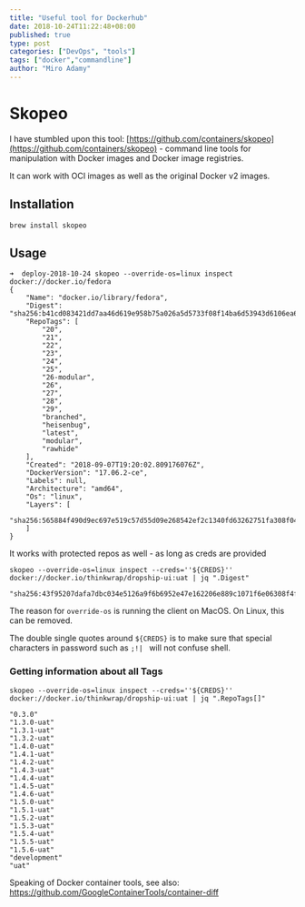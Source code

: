 ```yaml
---
title: "Useful tool for Dockerhub"
date: 2018-10-24T11:22:48+08:00
published: true
type: post
categories: ["DevOps", "tools"]
tags: ["docker","commandline"]
author: "Miro Adamy"
---
```


# Skopeo

I have stumbled upon this tool: [https://github.com/containers/skopeo](https://github.com/containers/skopeo) - command line tools for manipulation with Docker images and Docker image registries.

It can work with OCI images as well as the original Docker v2 images.

## Installation

```
brew install skopeo
```

## Usage

```
➜  deploy-2018-10-24 skopeo --override-os=linux inspect docker://docker.io/fedora
{
    "Name": "docker.io/library/fedora",
    "Digest": "sha256:b41cd083421dd7aa46d619e958b75a026a5d5733f08f14ba6d53943d6106ea6d",
    "RepoTags": [
        "20",
        "21",
        "22",
        "23",
        "24",
        "25",
        "26-modular",
        "26",
        "27",
        "28",
        "29",
        "branched",
        "heisenbug",
        "latest",
        "modular",
        "rawhide"
    ],
    "Created": "2018-09-07T19:20:02.809176076Z",
    "DockerVersion": "17.06.2-ce",
    "Labels": null,
    "Architecture": "amd64",
    "Os": "linux",
    "Layers": [
        "sha256:565884f490d9ec697e519c57d55d09e268542ef2c1340fd63262751fa308f047"
    ]
}
```

It works with protected repos as well - as long as creds are provided

```
skopeo --override-os=linux inspect --creds=''${CREDS}'' docker://docker.io/thinkwrap/dropship-ui:uat | jq ".Digest"

"sha256:43f95207dafa7dbc034e5126a9f6b6952e47e162206e889c1071f6e06308f4f4"
```

The reason for `override-os` is running the client on MacOS. On Linux, this can be removed.

The double single quotes around `${CREDS}` is to make sure that special characters in password such as `;!| ` will not confuse shell.

### Getting information about all Tags

```
skopeo --override-os=linux inspect --creds=''${CREDS}'' docker://docker.io/thinkwrap/dropship-ui:uat | jq ".RepoTags[]"

"0.3.0"
"1.3.0-uat"
"1.3.1-uat"
"1.3.2-uat"
"1.4.0-uat"
"1.4.1-uat"
"1.4.2-uat"
"1.4.3-uat"
"1.4.4-uat"
"1.4.5-uat"
"1.4.6-uat"
"1.5.0-uat"
"1.5.1-uat"
"1.5.2-uat"
"1.5.3-uat"
"1.5.4-uat"
"1.5.5-uat"
"1.5.6-uat"
"development"
"uat"
```


Speaking of Docker container tools, see also: https://github.com/GoogleContainerTools/container-diff

